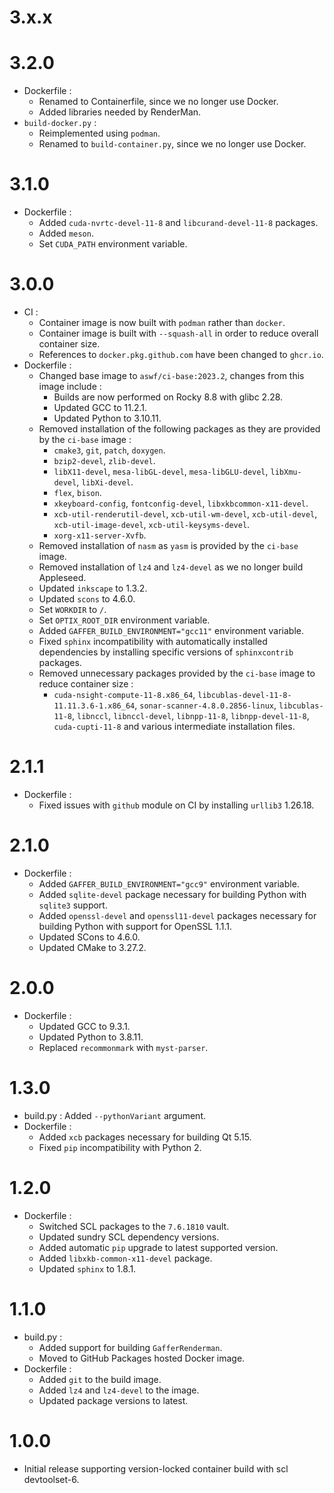 3.x.x
=====



3.2.0
=====

- Dockerfile :
  - Renamed to Containerfile, since we no longer use Docker.
  - Added libraries needed by RenderMan.
- `build-docker.py` :
  - Reimplemented using `podman`.
  - Renamed to `build-container.py`, since we no longer use Docker.

3.1.0
=====

- Dockerfile :
  - Added `cuda-nvrtc-devel-11-8` and `libcurand-devel-11-8` packages.
  - Added `meson`.
  - Set `CUDA_PATH` environment variable.

3.0.0
=====

- CI :
  - Container image is now built with `podman` rather than `docker`.
  - Container image is built with `--squash-all` in order to reduce overall container size.
  - References to `docker.pkg.github.com` have been changed to `ghcr.io`.
- Dockerfile :
  - Changed base image to `aswf/ci-base:2023.2`, changes from this image include :
    - Builds are now performed on Rocky 8.8 with glibc 2.28.
    - Updated GCC to 11.2.1.
    - Updated Python to 3.10.11.
  - Removed installation of the following packages as they are provided by the `ci-base` image :
    - `cmake3`, `git`, `patch`, `doxygen`.
    - `bzip2-devel`, `zlib-devel`.
    - `libX11-devel`, `mesa-libGL-devel`, `mesa-libGLU-devel`, `libXmu-devel`, `libXi-devel`.
    - `flex`, `bison`.
    - `xkeyboard-config`, `fontconfig-devel`, `libxkbcommon-x11-devel`.
    - `xcb-util-renderutil-devel`, `xcb-util-wm-devel`, `xcb-util-devel`, `xcb-util-image-devel`, `xcb-util-keysyms-devel`.
    - `xorg-x11-server-Xvfb`.
  - Removed installation of `nasm` as `yasm` is provided by the `ci-base` image.
  - Removed installation of `lz4` and `lz4-devel` as we no longer build Appleseed.
  - Updated `inkscape` to 1.3.2.
  - Updated `scons` to 4.6.0.
  - Set `WORKDIR` to `/`.
  - Set `OPTIX_ROOT_DIR` environment variable.
  - Added `GAFFER_BUILD_ENVIRONMENT="gcc11"` environment variable.
  - Fixed `sphinx` incompatibility with automatically installed dependencies by installing specific versions of `sphinxcontrib` packages.
  - Removed unnecessary packages provided by the `ci-base` image to reduce container size :
    - `cuda-nsight-compute-11-8.x86_64`, `libcublas-devel-11-8-11.11.3.6-1.x86_64`, `sonar-scanner-4.8.0.2856-linux`, `libcublas-11-8`, `libnccl`, `libnccl-devel`, `libnpp-11-8`, `libnpp-devel-11-8`, `cuda-cupti-11-8` and various intermediate installation files.

2.1.1
=====

- Dockerfile :
  - Fixed issues with `github` module on CI by installing `urllib3` 1.26.18.

2.1.0
=====

- Dockerfile :
  - Added `GAFFER_BUILD_ENVIRONMENT="gcc9"` environment variable.
  - Added `sqlite-devel` package necessary for building Python with `sqlite3` support.
  - Added `openssl-devel` and `openssl11-devel` packages necessary for building Python with support for OpenSSL 1.1.1.
  - Updated SCons to 4.6.0.
  - Updated CMake to 3.27.2.

2.0.0
=====

- Dockerfile :
  - Updated GCC to 9.3.1.
  - Updated Python to 3.8.11.
  - Replaced `recommonmark` with `myst-parser`.

1.3.0
=====

- build.py : Added `--pythonVariant` argument.
- Dockerfile :
  - Added `xcb` packages necessary for building Qt 5.15.
  - Fixed `pip` incompatibility with Python 2.

1.2.0
=====

- Dockerfile :
  - Switched SCL packages to the `7.6.1810` vault.
  - Updated sundry SCL dependency versions.
  - Added automatic `pip` upgrade to latest supported version.
  - Added `libxkb-common-x11-devel` package.
  - Updated `sphinx` to 1.8.1.

1.1.0
=====

- build.py :
  - Added support for building `GafferRenderman`.
  - Moved to GitHub Packages hosted Docker image.
- Dockerfile :
  - Added `git` to the build image.
  - Added `lz4` and `lz4-devel` to the image.
  - Updated package versions to latest.

 1.0.0
 =====

 - Initial release supporting version-locked container build with scl devtoolset-6.
